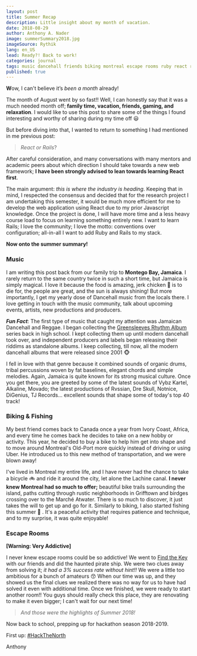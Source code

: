 ```yaml
---
layout: post
title: Summer Recap
description: Little insight about my month of vacation.
date: 2018-08-29
author: Anthony A. Nader
image: summerSummary2018.jpg
imageSource: Rythik
lang: en_US
lead: Ready?! Back to work!
categories: journal
tags: music dancehall friends biking montreal escape rooms ruby react research
published: true
---
```

<b>W</b>ow, I can't believe it’s _been a month_ already!

The month of August went by so fast!! Well, I can honestly say that it was a much needed month off;<b> family time, vacation, friends, gaming, and relaxation</b>. I would like to use this post to share some of the things I found interesting and worthy of sharing during my time off :smiley:

But before diving into that, I wanted to return to something I had mentioned in me previous post:
>_React or Rails_?

After careful consideration, and many conversations with many mentors and academic peers about which direction I should take towards a new web framework; <b>I have been strongly advised to lean towards learning React first</b>.

The main argument: _this is where the industry is heading_. Keeping that in mind, I respected the consensus and decided that for the research project I am undertaking this semester, it would be much more efficient for me to develop the web application using React due to my prior Javascript knowledge. Once the project is done, I will have more time and a less heavy course load to focus on learning something entirely new. I want to learn Rails; I love the community; I love the motto: conventions over configuration; all-in-all I want to add Ruby and Rails to my stack.

<b>Now onto the summer summary!</b>

### Music

I am writing this post back from our family trip to <b>Montego Bay, Jamaica</b>. I rarely return to the same country twice in such a short time, but Jamaica is simply magical. I love it because the food is amazing, jerk chicken :chicken: is to die for, the people are great, and the sun is always shining! But more importantly, I get my yearly dose of Dancehall music from the locals there. I love getting in touch with the music community, talk about upcoming events, artists, new productions and producers.

<b>_Fun Fact_</b>: The first type of music that caught my attention was Jamaican Dancehall and Reggae. I began collecting the <a class="pink-hover" href="https://en.wikipedia.org/wiki/Greensleeves_Rhythm_Album_(series)" target="_blank">Greensleeves Rhythm Album</a> series back in high school. I kept collecting them up until modern dancehall took over, and independent producers and labels began releasing their riddims as standalone albums. I keep collecting, till now, all the modern dancehall albums that were released since 2001 :monkey_face:

I fell in love with that genre because it combined sounds of organic drums, tribal percussions woven by fat baselines, elegant chords and simple melodies. Again, Jamaica is quite known for its strong musical culture. Once you get there, you are greeted by some of the latest sounds of Vybz Kartel, Alkaline, Movado; the latest productions of Rvssian, Dre Skull, Notnice, DiGenius, TJ Records... excellent sounds that shape some of today's top 40 track!

### Biking & Fishing

My best friend comes back to Canada once a year from Ivory Coast, Africa, and every time he comes back he decides to take on a new hobby or activity. This year, he decided to buy a bike to help him get into shape and to move around Montreal's Old-Port more quickly instead of driving or using Uber. He introduced us to this new method of transportation, and we were blown away!

I've lived in Montreal my entire life, and I have never had the chance to take a bicycle :bike: and ride it around the city, let alone the Lachine canal. <b>I never knew Montreal had so much to offer;</b> beautiful bike trails surrounding the island, paths cutting through rustic neighborhoods in Grifftown and birdges crossing over to the Marché Atwater. There is so much to discover, it just takes the will to get up and go for it. Similarly to biking, I also started fishing this summer :fishing_pole_and_fish: . It's a peaceful activity that requires patience and technique, and to my surprise, it was quite enjoyable!


### Escape Rooms

<b>[Warning: Very Addictive]</b>

I never knew escape rooms could be so addictive! We went to <a class="pink-hover" href="https://www.findthekey.ca" target="_blank">Find the Key</a> with our friends and did the haunted pirate ship. We were two clues away from solving it; _it had a 3% success rate without hint!!_ We were a little too ambitious for a bunch of amateurs :kissing_smiling_eyes:  When our time was up, and they showed us the final clues we realized there was no way for us to have had solved it even with additional time. Once we finished, we were ready to start another room!! You guys should really check this place, they are renovating to make it even bigger; I can't wait for our next time!


> _And those were the highlights of Summer 2018!_

Now back to school, prepping up for hackathon season 2018-2019.

First up: <a class="pink-hover" href="https://hackthenorth.com" target="_blank">#HackTheNorth</a>

Anthony
